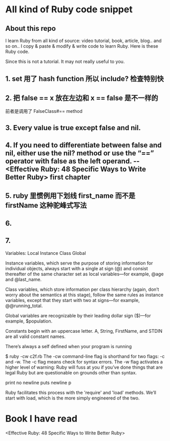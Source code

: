 # All kind of Ruby code snippet


## About this repo
I learn Ruby from all kind of source: video tutorial, book, article, blog.. and so on..
I copy & paste & modify & write code to learn Ruby.
Here is these Ruby code.  

Since this is not a tutorial. It may not really useful to you.


## 1. set 用了 hash function 所以 include? 检查特别快
## 2. 把 false == x 放在左边和 x == false 是不一样的
  前者是调用了  FalseClass#== method
## 3. Every value is true except false and nil.
## 4. If you need to differentiate between false and nil, either use the nil? method or use the “==” operator with false as the left operand. -- <Effective Ruby: 48 Specific Ways to Write Better Ruby> first chapter
## 5. ruby 里惯例用下划线 first_name 而不是 firstName 这种驼峰式写法
## 6.
## 7.
Variables:
Local
Instance
Class
Global


Instance variables, which serve the purpose of storing information for individual objects, always start with a single at sign (@) and consist thereafter of the same character set as local variables—for example, @age and @last_name.

Class variables, which store information per class hierarchy (again, don’t worry about the semantics at this stage), follow the same rules as instance variables, except that they start with two at signs—for example, @@running_total.

Global variables are recognizable by their leading dollar sign ($)—for example, $population.

Constants begin with an uppercase letter. A, String, FirstName, and STDIN are all valid constant names.

There’s always a self defined when your program is running

$ ruby -cw c2f.rb
The -cw command-line flag is shorthand for two flags: -c and -w. The -c flag means check for syntax errors. The -w flag activates a higher level of warning: Ruby will fuss at you if you’ve done things that are legal Ruby but are questionable on grounds other than syntax.



print   no newline
puts    newline
p



Ruby facilitates this process with the 'require' and 'load' methods. We’ll start with load, which is the more simply engineered of the two.








# Book I have read
<Effective Ruby: 48 Specific Ways to Write Better Ruby>
